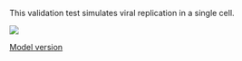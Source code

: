 This validation test simulates viral replication in a single cell. 

![](https://raw.githubusercontent.com/covid-tissue-models/covid-tissue-response-models/c4349bf1bde131956b42a39e84d21d99aacd6f51/CC3D/Models/BiocIU/SARSCoV2MultiscaleVTM/ValidationTests/SingleCellVRM/Model/Simulation/VRM%20Data%20Close.png)

[Model version](https://github.com/covid-tissue-models/covid-tissue-response-models/tree/0c34688cd58c8e1b81caf96b0ff12a400ae63e11)